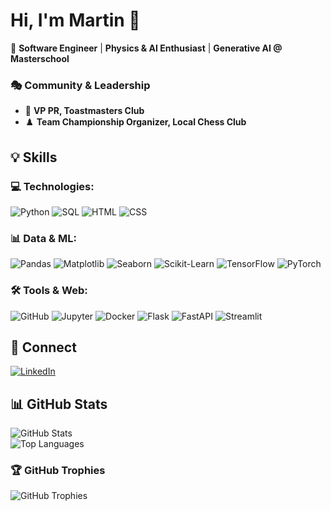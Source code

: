 # Hi, I'm Martin 👋  

🚀 **Software Engineer** | **Physics & AI Enthusiast** | **Generative AI @ Masterschool**  

### 🎭 Community & Leadership  
- 🎤 **VP PR, Toastmasters Club**  
- ♟️ **Team Championship Organizer, Local Chess Club**  

## 💡 Skills  

### 💻 Technologies:  
<p>
  <img alt="Python" src="https://img.shields.io/badge/python-3670A0?style=for-the-badge&logo=python&logoColor=ffdd54" />
  <img alt="SQL" src="https://img.shields.io/badge/SQL-003B57?style=for-the-badge&logo=postgresql&logoColor=white" />
  <img alt="HTML" src="https://img.shields.io/badge/HTML-E34F26?style=for-the-badge&logo=html5&logoColor=white" />
  <img alt="CSS" src="https://img.shields.io/badge/CSS-1572B6?style=for-the-badge&logo=css3&logoColor=white" />
</p>

### 📊 Data & ML:  
<p>
  <img alt="Pandas" src="https://img.shields.io/badge/Pandas-150458?style=for-the-badge&logo=pandas&logoColor=white" />
  <img alt="Matplotlib" src="https://img.shields.io/badge/Matplotlib-003366?style=for-the-badge&logo=matplotlib&logoColor=white" />
  <img alt="Seaborn" src="https://img.shields.io/badge/Seaborn-9B4D96?style=for-the-badge&logo=seaborn&logoColor=white" />
  <img alt="Scikit-Learn" src="https://img.shields.io/badge/Scikit--Learn-F7931E?style=for-the-badge&logo=scikit-learn&logoColor=white" />
  <img alt="TensorFlow" src="https://img.shields.io/badge/TensorFlow-FF6F00?style=for-the-badge&logo=tensorflow&logoColor=white" />
  <img alt="PyTorch" src="https://img.shields.io/badge/PyTorch-EE4C2C?style=for-the-badge&logo=pytorch&logoColor=white" />
</p>

### 🛠️ Tools & Web:  
<p>
  <img alt="GitHub" src="https://img.shields.io/badge/GitHub-181717?style=for-the-badge&logo=github&logoColor=white" />
  <img alt="Jupyter" src="https://img.shields.io/badge/Jupyter-F37626?style=for-the-badge&logo=jupyter&logoColor=white" />
  <img alt="Docker" src="https://img.shields.io/badge/Docker-2496ED?style=for-the-badge&logo=docker&logoColor=white" />
  <img alt="Flask" src="https://img.shields.io/badge/Flask-000000?style=for-the-badge&logo=flask&logoColor=white" />
  <img alt="FastAPI" src="https://img.shields.io/badge/FastAPI-009688?style=for-the-badge&logo=fastapi&logoColor=white" />
  <img alt="Streamlit" src="https://img.shields.io/badge/Streamlit-FF4B4B?style=for-the-badge&logo=streamlit&logoColor=white" />
</p>


## 🔗 Connect  
[![LinkedIn](https://img.shields.io/badge/LinkedIn-blue?style=for-the-badge&logo=linkedin)](https://www.linkedin.com/in/martin-kaiser-phd-691930170)  

## 📊 GitHub Stats  

![GitHub Stats](https://github-readme-stats.vercel.app/api?username=kaiser-data&show_icons=true&theme=radical)  
![Top Languages](https://github-readme-stats.vercel.app/api/top-langs/?username=kaiser-data&layout=compact&theme=radical)  

### 🏆 GitHub Trophies  
![GitHub Trophies](https://github-profile-trophy.vercel.app/?username=kaiser-data&theme=radical&column=5)
